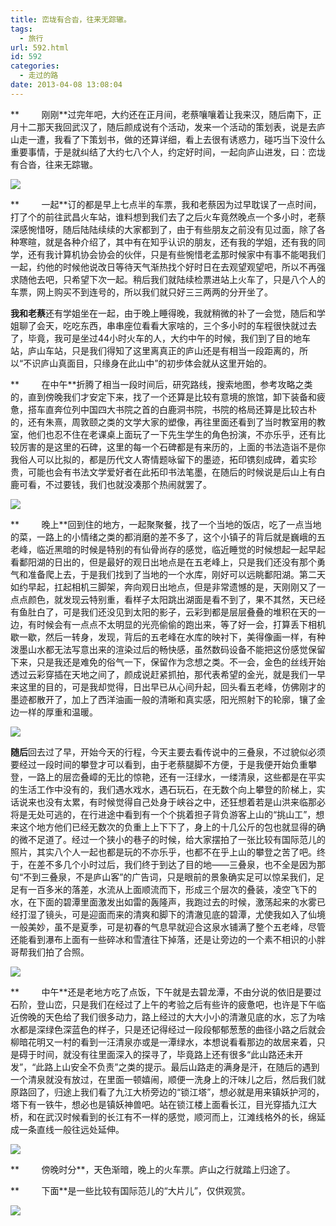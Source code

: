 ```yaml
---
title: 峦垅有合沓，往来无踪辙。
tags:
  - 旅行
url: 592.html
id: 592
categories:
  - 走过的路
date: 2013-04-08 13:08:04
---
```


**         刚刚**过完年吧，大约还在正月间，老蔡嚷嚷着让我来汉，随后南下，正月十二那天我回武汉了，随后颜成说有个活动，发来一个活动的策划表，说是去庐山走一遭，我看了下策划书，做的还算详细，看上去很有诱惑力，碰巧当下没什么重要事情，于是就纠结了大约七八个人，约定好时间，一起向庐山进发，曰：峦垅有合沓，往来无踪辙。

![](/images/jiangxi1.jpg)

**         一起**订的都是早上七点半的车票，我和老蔡因为过早耽误了一点时间，打了个的前往武昌火车站，谁料想到我们去了之后火车竟然晚点一个多小时，老蔡深感惋惜呀，随后陆陆续续的大家都到了，由于有些朋友之前没有见过面，除了各种寒暄，就是各种介绍了，其中有在知乎认识的朋友，还有我的学姐，还有我的同学，还有我计算机协会协会的伙伴，只是有些惋惜老孟那时候家中有事不能喝我们一起，约他的时候他说改日等待天气渐热找个好时日在去观望观望吧，所以不再强求随他去吧，只希望下次一起。稍后我们就陆续检票进站上火车了，只是八个人的车票，网上购买不到连号的，所以我们就只好三三两两的分开坐了。

**我和老蔡**还有学姐坐在一起，由于晚上睡得晚，我就稍微的补了一会觉，随后和学姐聊了会天，吃吃东西，串串座位看看大家啥的，三个多小时的车程很快就过去了，毕竟，我可是坐过44小时火车的人，大约中午的时候，我们到了目的地车站，庐山车站，只是我们得知了这里离真正的庐山还是有相当一段距离的，所以“不识庐山真面目，只缘身在此山中”的初步体会就从这里开始的。

**         在中午**折腾了相当一段时间后，研究路线，搜索地图，参考攻略之类的，直到傍晚我们才安定下来，找了一个还算是比较有意境的旅馆，卸下装备和疲惫，搭车直奔位列中国四大书院之首的白鹿洞书院，书院的格局还算是比较古朴的，还有朱熹，周敦颐之类的文学大家的塑像，再往里面还看到了当时教室用的教室，他们也忍不住在老课桌上面玩了一下先生学生的角色扮演，不亦乐乎，还有比较厉害的是这里的石碑，这里的每一个石碑都是有来历的，上面的书法造诣不是你我俗人可以比拟的，都是历代文人寄情题咏留下的墨迹，拓印镌刻成碑，着实珍贵，可能也会有书法文学爱好者在此拓印书法笔墨，在随后的时候说是后山上有白鹿可看，不过要钱，我们也就没凑那个热闹就罢了。

![](/images/jiangxi2.jpg)

**         晚上**回到住的地方，一起聚聚餐，找了一个当地的饭店，吃了一点当地的菜，一路上的小情绪之类的都消磨的差不多了，这个小镇子的背后就是巍峨的五老峰，临近黑暗的时候是特别的有仙骨尚存的感觉，临近睡觉的时候想起一起早起看鄱阳湖的日出的，但是最好的观日出地点是在五老峰上，只是我们还没有那个勇气和准备爬上去，于是我们找到了当地的一个水库，刚好可以远眺鄱阳湖。第二天如约早起，扛起相机三脚架，奔向观日出地点，但是非常遗憾的是，天刚刚又了一点点颜色，就发现云特别重，看样子太阳跳出湖面是看不到了，果不其然，天已经有鱼肚白了，可是我们还没见到太阳的影子，云彩到都是层层叠叠的堆积在天的一边，有时候会有一点点不太明显的光亮偷偷的跑出来，等了好一会，打算丢下相机歇一歇，然后一转身，发现，背后的五老峰在水库的映衬下，美得像画一样，有种泼墨山水都无法写意出来的渲染过后的畅快感，虽然数码设备不能把这份感觉保留下来，只是我还是难免的俗气一下，保留作为念想之类。不一会，金色的丝线开始透过云彩穿插在天地之间了，颜成说赶紧抓拍，那代表希望的金光，就是我们一早来这里的目的，可是我却觉得，日出早已从心间升起，回头看五老峰，仿佛刚才的墨迹都散开了，加上了西洋油画一般的清晰和真实感，阳光照射下的轮廓，镶了金边一样的厚重和温暖。

![](/images/jiangxi3.jpg)

**随后**回去过了早，开始今天的行程，今天主要去看传说中的三叠泉，不过貌似必须要经过一段时间的攀登才可以看到，由于老蔡腿脚不方便，于是我便开始负重攀登，一路上的层峦叠嶂的无比的惊艳，还有一汪绿水，一缕清泉，这些都是在平实的生活工作中没有的，我们遇水戏水，遇石玩石，在无数个向上攀登的阶梯上，实话说来也没有太累，有时候觉得自己处身于峡谷之中，还狂想着若是山洪来临那必将是无处可逃的，在行进途中看到有一个个挑着担子背负游客上山的“挑山工”，想来这个地方他们已经无数次的负重上上下下了，身上的十几公斤的包也就显得的确的微不足道了。经过一个狭小的巷子的时候，给大家摆拍了一张比较有国际范儿的照片，其实八个人一起也都是玩的不亦乐乎，也都不在乎上山的攀登之苦了吧。终于，在差不多几个小时过后，我们终于到达了目的地——三叠泉，也不全是因为那句“不到三叠泉，不是庐山客”的广告词，只是眼前的景象确实足可以惊呆我们，足足有一百多米的落差，水流从上面顺流而下，形成三个层次的叠装，凌空飞下的水，在下面的碧潭里面激发出如雷的轰隆声，我跑过去的时候，激荡起来的水雾已经打湿了镜头，可是迎面而来的清爽和脚下的清澈见底的碧潭，尤使我如入了仙境一般美妙，虽不是夏季，可是初春的气息早就迎合这泉水铺满了整个五老峰，尽管还能看到瀑布上面有一些碎冰和雪渣往下掉落，还是让旁边的一个素不相识的小胖哥帮我们拍了合照。

![](/images/jiangxi4.jpg)

**         中午**还是老地方吃了点饭，下午就是去碧龙潭，不由分说的依旧是要过石阶，登山峦，只是我们在经过了上午的考验之后有些许的疲惫吧，也许是下午临近傍晚的天色给了我们很多动力，路上经过的大大小小的清澈见底的水，忘了为啥水都是深绿色深蓝色的样子，只是还记得经过一段段郁郁葱葱的曲径小路之后就会柳暗花明又一村的看到一汪清泉亦或是一潭绿水，本想说看看那边的故居来着，只是碍于时间，就没有往里面深入的探寻了，毕竟路上还有很多“此山路还未开发”，“此路上山安全不负责”之类的提示。最后山路走的满身是汗，在随后的遇到一个清泉就没有放过，在里面一顿嬉闹，顺便一洗身上的汗味儿之后，然后我们就原路回了，归途上我们看了九江大桥旁边的“锁江塔”，想必就是用来镇妖护河的，塔下有一铁牛，想必也是镇妖神兽吧。站在锁江楼上面看长江，目光穿插九江大桥，和在武汉时候看到的长江有不一样的感觉，顺河而上，江滩线格外的长，绵延成一条直线一般往远处延伸。

![](/images/jiangxi5.jpg)

**         傍晚时分**，天色渐暗，晚上的火车票。庐山之行就踏上归途了。

**         下面**是一些比较有国际范儿的“大片儿”，仅供观赏。

![](/images/jiangxi6.jpg)
